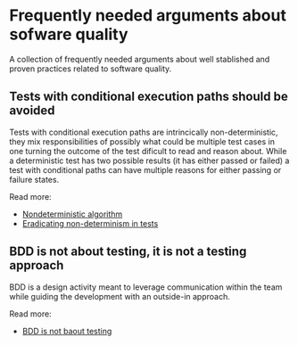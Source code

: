 # Frequently needed arguments about sofware quality

A collection of frequently needed arguments about well stablished and proven practices related to software quality.

## Tests with conditional execution paths should be avoided

Tests with conditional execution paths are intrincically non-deterministic, they mix responsibilities of possibly what could be multiple test cases in one turning the outcome of the test dificult to read and reason about. While a deterministic test has two possible results (it has either passed or failed) a test with conditional paths can have multiple reasons for either passing or failure states. 

Read more:
- [Nondeterministic algorithm](https://en.wikipedia.org/wiki/Nondeterministic_algorithm)
- [Eradicating non-determinism in tests](https://martinfowler.com/articles/nonDeterminism.html)

## BDD is not about testing, it is not a testing approach

BDD is a design activity meant to leverage communication within the team while guiding the development with an outside-in approach.

Read more:
- [BDD is not baout testing](https://speakerdeck.com/tastapod/bdd-is-not-about-testing)
